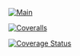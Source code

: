 [![Main](https://github.com/Funiusa/djangoTaskManager/actions/workflows/main.yml/badge.svg?branch=feature%2Fdjango_app_api_coveralls&event=push)](https://github.com/Funiusa/djangoTaskManager/actions/workflows/main.yml)

[![Coveralls](https://coveralls.io/repos/github/Funiusa/djangoTaskManager/badge.svg)](https://coveralls.io/github/Funiusa/djangoTaskManager)


[![Coverage Status](https://coveralls.io/repos/github/Funiusa/djangoTaskManager/badge.svg?branch=feature/django_app_api_coveralls)](https://coveralls.io/github/Funiusa/djangoTaskManager?branch=feature/django_app_api_coveralls)

